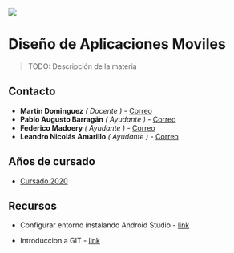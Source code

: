 ![](https://www.frsf.utn.edu.ar/templates/utn17/img/utnsantafe-color.png)

# Diseño de Aplicaciones Moviles

> TODO: Descripción de la materia

## Contacto

- **Martín Dominguez** _( Docente )_ - [Correo](mailto:mdomingu@gmail.com)
- **Pablo Augusto Barragán** _( Ayudante )_ - [Correo](mailto:pabloaugustobarragan@gmail.com)
- **Federico Madoery** _( Ayudante )_ - [Correo](mailto:fede.madoery@gmail.com)
- **Leandro Nicolás Amarillo** _( Ayudante )_ - [Correo](mailto:leandroamarillo95@gmail.com)

## Años de cursado

- [Cursado 2020](2020/2020.md)

## Recursos
* Configurar entorno instalando Android Studio - [link](general/androidStudio.md)

* Introduccion a GIT - [link](general/git.md)
